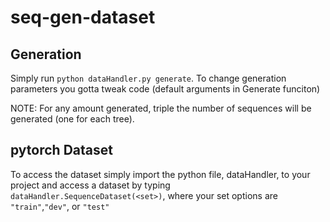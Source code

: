 # seq-gen-dataset
## Generation
Simply run `python dataHandler.py generate`. To change generation parameters you gotta tweak code (default arguments in Generate funciton)

NOTE: For any amount generated, triple the number of sequences will be generated (one for each tree).
## pytorch Dataset
To access the dataset simply import the python file, dataHandler, to your project and access a dataset by typing `dataHandler.SequenceDataset(<set>)`, where your set options are `"train"`,`"dev"`, or `"test"`
